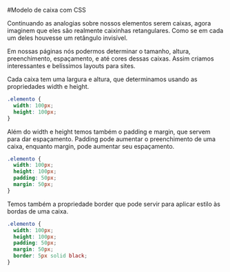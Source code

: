 #Modelo de caixa com CSS

Continuando as analogias sobre nossos elementos serem caixas, agora imaginem que eles são realmente caixinhas retangulares. Como se em cada um deles houvesse um retângulo invisível.

Em nossas páginas nós podermos determinar o tamanho, altura, preenchimento, espaçamento, e até cores dessas caixas. Assim criamos interessantes e belíssimos layouts para sites.

Cada caixa tem uma largura e altura, que determinamos usando as propriedades width e height.

```css
.elemento {
  width: 100px;
  height: 100px;
}
```
Além do width e height temos também o padding e margin, que servem para dar espaçamento. Padding pode aumentar o preenchimento de uma caixa, enquanto margin, pode aumentar seu espaçamento.

```css
.elemento {
  width: 100px;
  height: 100px;
  padding: 50px;
  margin: 50px;
}
```
Temos também a propriedade border que pode servir para aplicar estilo às bordas de uma caixa.
```css
.elemento {
  width: 100px;
  height: 100px;
  padding: 50px;
  margin: 50px;
  border: 5px solid black;
}
```
